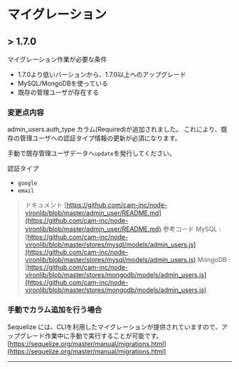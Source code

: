 # マイグレーション

## > 1.7.0

マイグレーション作業が必要な条件

- 1.7.0より低いバーションから、1.7.0以上へのアップグレード
- MySQL/MongoDBを使っている
- 既存の管理ユーザが存在する

### 変更点内容

admin_users.auth_type カラム(Required)が追加されました。
これにより、既存の管理ユーザへの認証タイプ情報の更新が必須になります。

手動で既存管理ユーザデータへ`update`を発行してください。

認証タイプ
- `google`
- `email`

> ドキュメント
> [https://github.com/cam-inc/node-vironlib/blob/master/admin_user/README.md](https://github.com/cam-inc/node-vironlib/blob/master/admin_user/README.md)
> 参考コード
> MySQL : [https://github.com/cam-inc/node-vironlib/blob/master/stores/mysql/models/admin_users.js](https://github.com/cam-inc/node-vironlib/blob/master/stores/mysql/models/admin_users.js)
> MongoDB : [https://github.com/cam-inc/node-vironlib/blob/master/stores/mongodb/models/admin_users.js](https://github.com/cam-inc/node-vironlib/blob/master/stores/mongodb/models/admin_users.js)

### 手動でカラム追加を行う場合

Sequelize には、CLIを利用したマイグレーションが提供されていますので、アップグレード作業中に手動で実行することが可能です。
[https://sequelize.org/master/manual/migrations.html](https://sequelize.org/master/manual/migrations.html)

----
